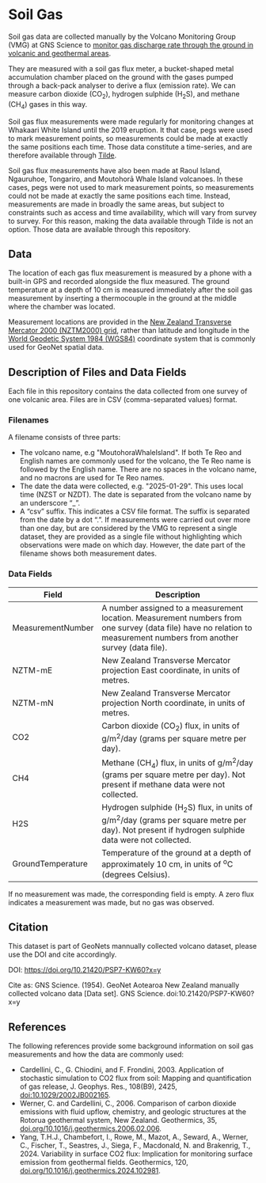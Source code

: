 ﻿# Soil Gas
Soil gas data are collected manually by the Volcano Monitoring Group (VMG) at GNS Science to [monitor gas discharge rate through the ground in volcanic and geothermal areas](https://www.geonet.org.nz/volcano/how).

They are measured with a soil gas flux meter, a bucket-shaped metal accumulation chamber placed on the ground with the gases pumped through a back-pack analyser to derive a flux (emission rate). We can measure carbon dioxide (CO<sub>2</sub>), hydrogen sulphide (H<sub>2</sub>S), and methane (CH<sub>4</sub>) gases in this way.

Soil gas flux measurements were made regularly for monitoring changes at Whakaari White Island until the 2019 eruption. It that case, pegs were used to mark measurement points, so measurements could be made at exactly the same positions each time. Those data constitute a time-series, and are therefore available through [Tilde](https://tilde.geonet.org.nz/).

Soil gas flux measurements have also been made at Raoul Island, Ngauruhoe, Tongariro, and Moutohorā Whale Island volcanoes. In these cases, pegs were not used to mark measurement points, so measurements could not be made at exactly the same positions each time. Instead, measurements are made in broadly the same areas, but subject to constraints such as access and time availability, which will vary from survey to survey. For this reason, making the data available through Tilde is not an option. Those data are available through this repository.

## Data
The location of each gas flux measurement is measured by a phone with a built-in GPS and recorded alongside the flux measured. The ground temperature at a depth of 10 cm is measured immediately after the soil gas measurement by inserting a thermocouple in the ground at the middle where the chamber was located.

Measurement locations are provided in the [New Zealand Transverse Mercator 2000 (NZTM2000) grid](https://www.linz.govt.nz/guidance/geodetic-system/coordinate-systems-used-new-zealand/projections/new-zealand-transverse-mercator-2000-nztm2000), rather than latitude and longitude in the [World Geodetic System 1984 (WGS84)](https://www.linz.govt.nz/guidance/geodetic-system/coordinate-systems-used-new-zealand/geodetic-datums/world-geodetic-system-1984-wgs84) coordinate system that is commonly used for GeoNet spatial data.

## Description of Files and Data Fields
Each file in this repository contains the data collected from one survey of one volcanic area. Files are in CSV (comma-separated values) format.

### Filenames
A filename consists of three parts:
- The volcano name, e.g "MoutohoraWhaleIsland". If both Te Reo and English names are commonly used for the volcano, the Te Reo name is followed by the English name. There are no spaces in the volcano name, and no macrons are used for Te Reo names.
- The date the data were collected, e.g. "2025-01-29". This uses local time (NZST or NZDT). The date is separated from the volcano name by an underscore “\_”.
- A “csv” suffix. This indicates a CSV file format. The suffix is separated from the date by a dot “.”.
If measurements were carried out over more than one day, but are considered by the VMG  to represent a single dataset, they are provided as a single file without highlighting which observations were made on which day. However, the date part of the filename shows both measurement dates.

### Data Fields
| Field | Description |
| --- | --- |
| MeasurementNumber | A number assigned to a measurement location. Measurement numbers from one survey (data file) have no relation to measurement numbers from another survey (data file). |
| NZTM-mE | New Zealand Transverse Mercator projection East coordinate, in units of metres. |
| NZTM-mN | New Zealand Transverse Mercator projection North coordinate, in units of metres. |
| CO2 | Carbon dioxide (CO<sub>2</sub>) flux, in units of g/m<sup>2</sup>/day (grams per square metre per day). |
| CH4 | Methane (CH<sub>4</sub>) flux, in units of g/m<sup>2</sup>/day (grams per square metre per day). Not present if methane data were not collected. |
| H2S | Hydrogen sulphide (H<sub>2</sub>S) flux, in units of g/m<sup>2</sup>/day (grams per square metre per day). Not present if hydrogen sulphide data were not collected. |
| GroundTemperature | Temperature of the ground at a depth of approximately 10 cm, in units of <sup>o</sup>C (degrees Celsius). |

If no measurement was made, the corresponding field is empty. A zero flux indicates a measurement was made, but no gas was observed.

## Citation

This dataset is part of GeoNets mannually collected volcano dataset, please use the DOI and cite accordingly.

DOI: https://doi.org/10.21420/PSP7-KW60?x=y

Cite as:
GNS Science. (1954). GeoNet Aotearoa New Zealand manually collected volcano data [Data set]. GNS Science. doi:10.21420/PSP7-KW60?x=y

## References

The following references provide some background information on soil gas measurements and how the data are commonly used:

 - Cardellini, C., G. Chiodini, and F. Frondini, 2003. Application of stochastic simulation to CO2 flux from soil: Mapping and quantification of gas release, J. Geophys. Res., 108(B9), 2425, [doi:10.1029/2002JB002165](doi:10.1029/2002JB002165).
- Werner, C. and Cardellini, C., 2006. Comparison of carbon dioxide emissions with fluid upflow, chemistry, and geologic structures at the Rotorua geothermal system, New Zealand. Geothermics, 35, [doi.org/10.1016/j.geothermics.2006.02.006](doi.org/10.1016/j.geothermics.2006.02.006).
 - Yang, T.H.J., Chambefort, I., Rowe, M., Mazot, A., Seward, A., Werner, C., Fischer, T., Seastres, J., Siega, F., Macdonald, N. and Brakenrig, T., 2024. Variability in surface CO2 flux: Implication for monitoring surface emission from geothermal fields. Geothermics, 120, [doi.org/10.1016/j.geothermics.2024.102981](doi.org/10.1016/j.geothermics.2024.102981).
